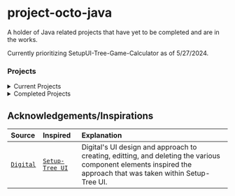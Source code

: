 # project-octo-java
A holder of Java related projects that have yet to be completed and are in the works.


Currently prioritizing SetupUI-Tree-Game-Calculator as of 5/27/2024.

### Projects

<details>

<summary>Current Projects</summary>

| Title | Description |
| :--- | :---- |
| [`Setup-Tree UI`](https://github.com/nwinn-student/project-octo-java/tree/main/SetupUI-Tree-Game-Calculator) | A UI that is planned to create multiple files that will later be read by a Tree-Game-Calculator project.  The project is meant to make Tree-Game-Calculator easier for developers to add to and adjust, without having to go into the files or learn the language used to create the files. |
|[`Model-Generator`](https://github.com/nwinn-student/project-octo-java/tree/main/Model-Generator) | A program that can be used to create functions of various families for testing different approaches, such as LinReg, to find the model after changing it into a dataset.  The program is planned to be able to generate a csv file for each random model as well, with random ranges to simulate actual datasets.|
</details>

<details>

<summary>Completed Projects</summary>

| Title | Description |
| :--- | :--- |
| None | Empty Text |

</details>

## Acknowledgements/Inspirations

| Source | Inspired | Explanation |
| :--- | :--- | :--- |
| [`Digital`](https://github.com/hneemann/Digital) | [`Setup-Tree UI`](https://github.com/nwinn-student/project-octo-java/tree/main/SetupUI-Tree-Game-Calculator) | Digital's UI design and approach to creating, editting, and deleting the various component elements inspired the approach that was taken within Setup-Tree UI. |